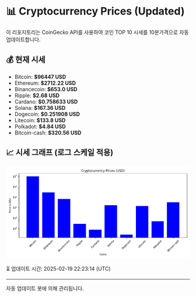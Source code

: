 
# 📊 Cryptocurrency Prices (Updated)

이 리포지토리는 CoinGecko API를 사용하여 코인 TOP 10 시세를 10분가격으로 자동 업데이트합니다.

## 💰 현재 시세
- Bitcoin: **$96447 USD**
- Ethereum: **$2712.22 USD**
- Binancecoin: **$653.0 USD**
- Ripple: **$2.68 USD**
- Cardano: **$0.758633 USD**
- Solana: **$167.36 USD**
- Dogecoin: **$0.251908 USD**
- Litecoin: **$133.8 USD**
- Polkadot: **$4.84 USD**
- Bitcoin-cash: **$320.56 USD**

## 📈 시세 그래프 (로그 스케일 적용)
![Crypto Prices](crypto_prices.png)

⏳ 업데이트 시간: 2025-02-19 22:23:14 (UTC)

---
자동 업데이트 봇에 의해 관리됩니다.
